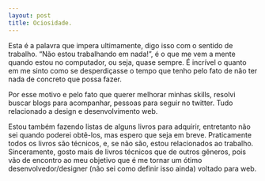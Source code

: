 ```yaml
---
layout: post
title: Ociosidade.
---
```


Esta é a palavra que impera ultimamente, digo isso com o sentido de trabalho. “Não estou trabalhando em nada!”, é o que me vem a mente quando estou no computador, ou seja, quase sempre. É incrível o quanto em me sinto como se desperdiçasse o tempo que tenho pelo fato de não ter nada de concreto que possa fazer.

Por esse motivo e pelo fato que querer melhorar minhas skills, resolvi buscar blogs para acompanhar, pessoas para seguir no twitter. Tudo relacionado a design e desenvolvimento web.

Estou também fazendo listas de alguns livros para adquirir, entretanto não sei quando poderei obtê-los, mas espero que seja em breve. Praticamente todos os livros são técnicos, e, se não são, estou relacionados ao trabalho. Sinceramente, gosto mais de livros técnicos que de outros gêneros, pois vão de encontro ao meu objetivo que é me tornar um ótimo desenvolvedor/designer (não sei como definir isso ainda) voltado para web.